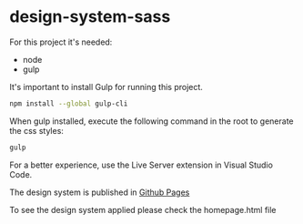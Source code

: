 # design-system-sass

For this project it's needed:
* node
* gulp

It's important to install Gulp for running this project.
```bash
npm install --global gulp-cli
```

When gulp installed, execute the following command in the root to generate the css styles:
```bash
gulp
```

For a better experience, use the Live Server extension in Visual Studio Code.

The design system is published in [Github Pages](https://rparias.github.io/design-system-sass/)

To see the design system applied please check the homepage.html file